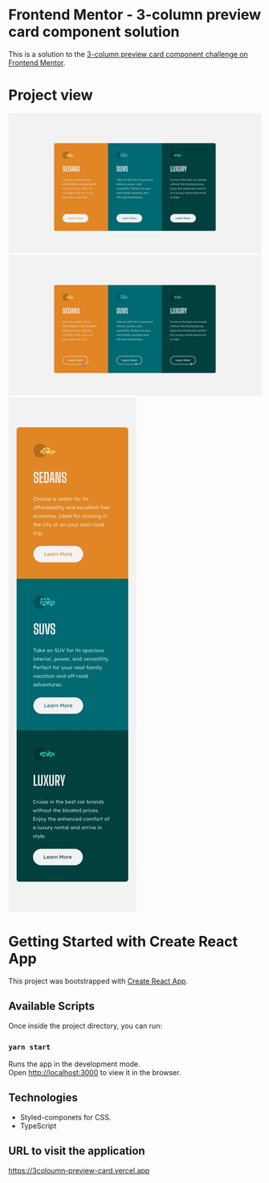 # Frontend Mentor - 3-column preview card component solution

This is a solution to the [3-column preview card component challenge on Frontend Mentor](https://www.frontendmentor.io/challenges/3column-preview-card-component-pH92eAR2-). 

# Project view
![Desktop design](/public/img/desktop-design.jpg)
![Desktop Active state](/public/img/active-states.jpg)
![Mobile Design](/public/img/mobile-design.jpg)
# Getting Started with Create React App

This project was bootstrapped with [Create React App](https://github.com/facebook/create-react-app).

## Available Scripts

Once inside the project directory, you can run:

### `yarn start`

Runs the app in the development mode.\
Open [http://localhost:3000](http://localhost:3000) to view it in the browser.

## Technologies
- Styled-componets for CSS.
- TypeScript

## URL to visit the application

https://3coloumn-preview-card.vercel.app
